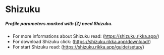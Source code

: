Shizuku
=======

##### Profile parameters marked with (Z) need Shizuku.

- For more informations about Shizuku read: (https://shizuku.rikka.app/)
- For download Shizuku click: (https://shizuku.rikka.app/download/)
- For start Shizuku read: (https://shizuku.rikka.app/guide/setup/)

